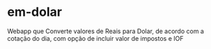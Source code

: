 em-dolar
========

Webapp que Converte valores de Reais para Dolar, de acordo com a cotação do dia, com opção de incluir valor de impostos e IOF
